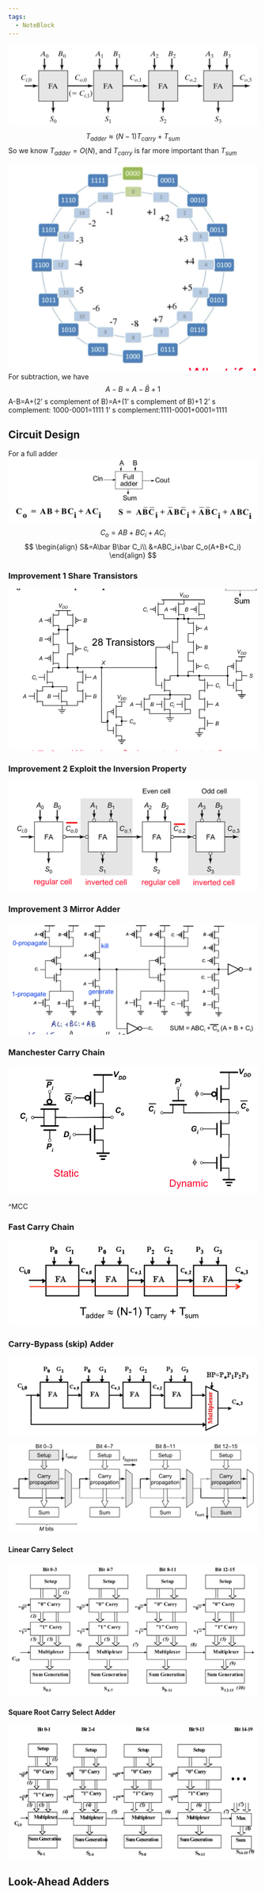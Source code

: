 ```yaml
---
tags:
  - NoteBlock
---
```


![](_image/image_59.png)
$$
T_{adder}\approx (N-1)T_{carry}+T_{sum}
$$
So we know $T_{adder}=O(N)$, and  $T_{carry}$ is far more important than $T_{sum}$

![](_image/image_58.png)
For subtraction, we have
$$
A-B=A-\bar B +1
$$
A-B=A+(2’ s complement of B)=A+(1’ s complement of B)+1
2’ s complement: 1000-0001=1111
1’ s complement:1111-0001+0001=1111

## Circuit Design
For a full adder
![](_image/image_60.png)
$$
C_o=AB+BC_i+AC_i
$$
$$
\begin{align}
S&=A\bar B\bar C_i\\
&=ABC_i+\bar C_o(A+B+C_i)
\end{align}
$$

###  Improvement 1 Share Transistors
![](_image/image_61.png)



### Improvement 2 Exploit the Inversion Property
![](_image/image_63.png)


### Improvement 3 Mirror Adder
![](_image/image_62.png)

### Manchester Carry Chain
![](_image/image_64.png)

^MCC
### Fast Carry Chain
![](_image/image_65.png)
### Carry-Bypass (skip) Adder
![](_image/image_66.png)

![](_image/image_67.png)
#### Linear Carry Select
![](_image/image_68.png)

#### Square Root Carry Select Adder
![](_image/image_69.png)

## Look-Ahead Adders
